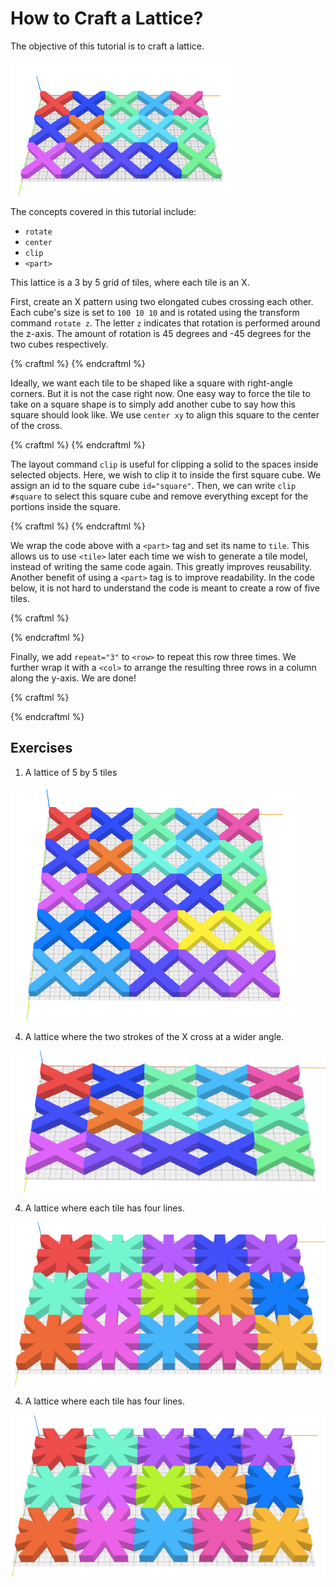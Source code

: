 # How to Craft a Lattice?

The objective of this tutorial is to craft a lattice.

![objective](objective.png)

The concepts covered in this tutorial include:
* `rotate`
* `center`
* `clip`
* `<part>`

This lattice is a 3 by 5 grid of tiles, where each tile is an X.

First, create an X pattern using two elongated cubes crossing each other.
Each cube's size is set to `100 10 10` and is rotated using the transform
command `rotate z`. The letter `z` indicates that rotation is
performed around the z-axis. The amount of rotation is 45 degrees and -45 degrees
for the two cubes respectively.

{% craftml %}
<cube size="100 10 10" t="rotate z 45"/>
<cube size="100 10 10" t="rotate z -45"/>
{% endcraftml %}

Ideally, we want each tile to be shaped like a square with right-angle corners.
But it is not the case right now. One easy way to force the tile to take on
a square shape is to simply add another cube to say how this square should
look like. We use `center xy` to align this square to the center of the cross.

{% craftml %}
<g l="center xy">
  <cube size="50 50 10" id="square"/>
  <cube size="100 10 10" t="rotate z 45"/>
  <cube size="100 10 10" t="rotate z -45"/>
</g>
{% endcraftml %}

The layout command `clip` is useful for clipping a solid to the spaces inside
selected objects. Here, we wish to clip it to inside the first square cube.
We assign an id to the square cube `id="square"`.
Then, we can write `clip #square` to select this square cube and remove
everything except for the portions inside the square.

{% craftml %}
<g l="center xy" t="clip #square">
  <cube size="50 50 10" id="square"/>
  <cube size="100 10 10" t="rotate z 45"/>
  <cube size="100 10 10" t="rotate z -45"/>
</g>
{% endcraftml %}

We wrap the code above with a `<part>` tag and set its name to `tile`. This
allows us to use `<tile>` later each time we wish to generate a tile model,
instead of writing the same code again. This greatly improves reusability.
Another benefit of using a `<part>` tag is to improve readability. In the code
below, it is not hard to understand the code is meant to create a row of
five tiles.

{% craftml %}
<part name="tile">
  <g l="center xy" t="clip #square">
    <cube size="50 50 10" id="square"/>
    <cube size="100 10 10" t="rotate z 45"/>
    <cube size="100 10 10" t="rotate z -45"/>
  </g>
</part>

<row>
  <tile/>
  <tile/>
  <tile/>
  <tile/>
  <tile/>
</row>
{% endcraftml %}

Finally, we add `repeat="3"` to `<row>` to repeat this row three times.
We further wrap it with a `<col>` to arrange the resulting three rows in a
column along the y-axis. We are done!

{% craftml %}
<part name="tile">
  <g l="center xy" t="clip #square">
    <cube size="50 50 10" id="square"/>
    <cube size="100 10 10" t="rotate z 45"/>
    <cube size="100 10 10" t="rotate z -45"/>
  </g>
</part>

<col>
  <row repeat="3">
    <tile/>
    <tile/>
    <tile/>
    <tile/>
    <tile/>    
  </row>
</col>
{% endcraftml %}

## Exercises

1. A lattice of 5 by 5 tiles

  ![exercise](exercise1.png)

4. A lattice where the two strokes of the X cross at a wider angle.

  ![exercise](exercise2.png)

4. A lattice where each tile has four lines.

  ![exercise](exercise3.png)

4. A lattice where each tile has four lines.

  ![exercise](exercise4.png)
